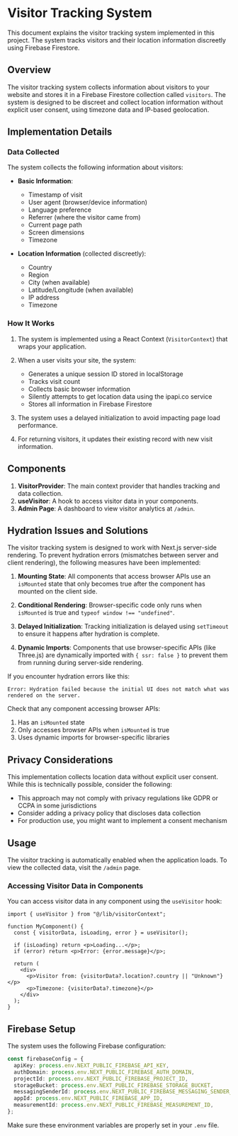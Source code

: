 # Visitor Tracking System

This document explains the visitor tracking system implemented in this project. The system tracks visitors and their location information discreetly using Firebase Firestore.

## Overview

The visitor tracking system collects information about visitors to your website and stores it in a Firebase Firestore collection called `visitors`. The system is designed to be discreet and collect location information without explicit user consent, using timezone data and IP-based geolocation.

## Implementation Details

### Data Collected

The system collects the following information about visitors:

- **Basic Information**:

  - Timestamp of visit
  - User agent (browser/device information)
  - Language preference
  - Referrer (where the visitor came from)
  - Current page path
  - Screen dimensions
  - Timezone

- **Location Information** (collected discreetly):
  - Country
  - Region
  - City (when available)
  - Latitude/Longitude (when available)
  - IP address
  - Timezone

### How It Works

1. The system is implemented using a React Context (`VisitorContext`) that wraps your application.
2. When a user visits your site, the system:

   - Generates a unique session ID stored in localStorage
   - Tracks visit count
   - Collects basic browser information
   - Silently attempts to get location data using the ipapi.co service
   - Stores all information in Firebase Firestore

3. The system uses a delayed initialization to avoid impacting page load performance.

4. For returning visitors, it updates their existing record with new visit information.

## Components

1. **VisitorProvider**: The main context provider that handles tracking and data collection.
2. **useVisitor**: A hook to access visitor data in your components.
3. **Admin Page**: A dashboard to view visitor analytics at `/admin`.

## Hydration Issues and Solutions

The visitor tracking system is designed to work with Next.js server-side rendering. To prevent hydration errors (mismatches between server and client rendering), the following measures have been implemented:

1. **Mounting State**: All components that access browser APIs use an `isMounted` state that only becomes true after the component has mounted on the client side.

2. **Conditional Rendering**: Browser-specific code only runs when `isMounted` is true and `typeof window !== "undefined"`.

3. **Delayed Initialization**: Tracking initialization is delayed using `setTimeout` to ensure it happens after hydration is complete.

4. **Dynamic Imports**: Components that use browser-specific APIs (like Three.js) are dynamically imported with `{ ssr: false }` to prevent them from running during server-side rendering.

If you encounter hydration errors like this:

```
Error: Hydration failed because the initial UI does not match what was rendered on the server.
```

Check that any component accessing browser APIs:

1. Has an `isMounted` state
2. Only accesses browser APIs when `isMounted` is true
3. Uses dynamic imports for browser-specific libraries

## Privacy Considerations

This implementation collects location data without explicit user consent. While this is technically possible, consider the following:

- This approach may not comply with privacy regulations like GDPR or CCPA in some jurisdictions
- Consider adding a privacy policy that discloses data collection
- For production use, you might want to implement a consent mechanism

## Usage

The visitor tracking is automatically enabled when the application loads. To view the collected data, visit the `/admin` page.

### Accessing Visitor Data in Components

You can access visitor data in any component using the `useVisitor` hook:

```tsx
import { useVisitor } from "@/lib/visitorContext";

function MyComponent() {
  const { visitorData, isLoading, error } = useVisitor();

  if (isLoading) return <p>Loading...</p>;
  if (error) return <p>Error: {error.message}</p>;

  return (
    <div>
      <p>Visitor from: {visitorData?.location?.country || "Unknown"}</p>
      <p>Timezone: {visitorData?.timezone}</p>
    </div>
  );
}
```

## Firebase Setup

The system uses the following Firebase configuration:

```typescript
const firebaseConfig = {
  apiKey: process.env.NEXT_PUBLIC_FIREBASE_API_KEY,
  authDomain: process.env.NEXT_PUBLIC_FIREBASE_AUTH_DOMAIN,
  projectId: process.env.NEXT_PUBLIC_FIREBASE_PROJECT_ID,
  storageBucket: process.env.NEXT_PUBLIC_FIREBASE_STORAGE_BUCKET,
  messagingSenderId: process.env.NEXT_PUBLIC_FIREBASE_MESSAGING_SENDER_ID,
  appId: process.env.NEXT_PUBLIC_FIREBASE_APP_ID,
  measurementId: process.env.NEXT_PUBLIC_FIREBASE_MEASUREMENT_ID,
};
```

Make sure these environment variables are properly set in your `.env` file.
